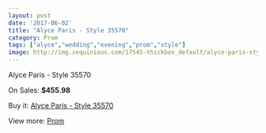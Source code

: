 ```yaml
---
layout: post
date: '2017-06-02'
title: "Alyce Paris - Style 35570"
category: Prom
tags: ["alyce","wedding","evening","prom","style"]
image: http://img.sequinious.com/17545-thickbox_default/alyce-paris-style-35570.jpg
---
```

Alyce Paris - Style 35570

On Sales: **$455.98**
<a href="https://www.sequinious.com/prom/8268-alyce-paris-style-35570.html"><amp-img layout="responsive" width="600" height="600" src="//img.sequinious.com/17545-thickbox_default/alyce-paris-style-35570.jpg" alt="Alyce Paris - Style 35570 0" /></a>
<a href="https://www.sequinious.com/prom/8268-alyce-paris-style-35570.html"><amp-img layout="responsive" width="600" height="600" src="//img.sequinious.com/17546-thickbox_default/alyce-paris-style-35570.jpg" alt="Alyce Paris - Style 35570 1" /></a>

Buy it: [Alyce Paris - Style 35570](https://www.sequinious.com/prom/8268-alyce-paris-style-35570.html "Alyce Paris - Style 35570")

View more: [Prom](https://www.sequinious.com/7-prom "Prom")